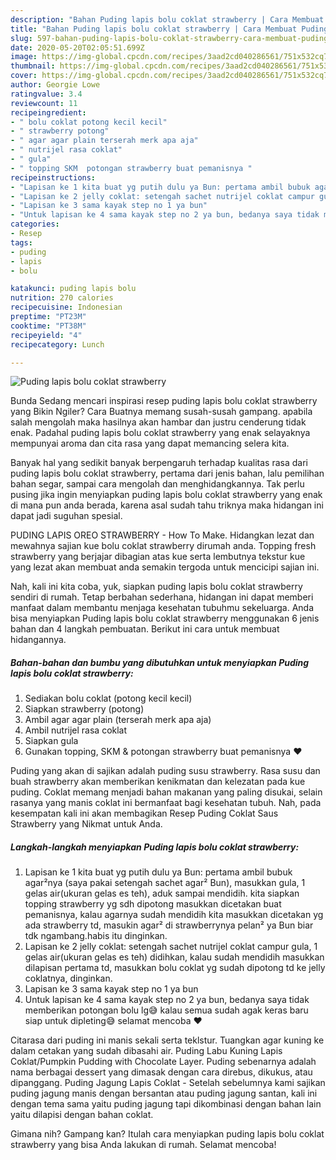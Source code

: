 ```yaml
---
description: "Bahan Puding lapis bolu coklat strawberry | Cara Membuat Puding lapis bolu coklat strawberry Yang Enak Banget"
title: "Bahan Puding lapis bolu coklat strawberry | Cara Membuat Puding lapis bolu coklat strawberry Yang Enak Banget"
slug: 597-bahan-puding-lapis-bolu-coklat-strawberry-cara-membuat-puding-lapis-bolu-coklat-strawberry-yang-enak-banget
date: 2020-05-20T02:05:51.699Z
image: https://img-global.cpcdn.com/recipes/3aad2cd040286561/751x532cq70/puding-lapis-bolu-coklat-strawberry-foto-resep-utama.jpg
thumbnail: https://img-global.cpcdn.com/recipes/3aad2cd040286561/751x532cq70/puding-lapis-bolu-coklat-strawberry-foto-resep-utama.jpg
cover: https://img-global.cpcdn.com/recipes/3aad2cd040286561/751x532cq70/puding-lapis-bolu-coklat-strawberry-foto-resep-utama.jpg
author: Georgie Lowe
ratingvalue: 3.4
reviewcount: 11
recipeingredient:
- " bolu coklat potong kecil kecil"
- " strawberry potong"
- " agar agar plain terserah merk apa aja"
- " nutrijel rasa coklat"
- " gula"
- " topping SKM  potongan strawberry buat pemanisnya "
recipeinstructions:
- "Lapisan ke 1 kita buat yg putih dulu ya Bun: pertama ambil bubuk agar²nya (saya pakai setengah sachet agar² Bun), masukkan gula, 1 gelas air(ukuran gelas es teh), aduk sampai mendidih. kita siapkan topping strawberry yg sdh dipotong masukkan dicetakan buat pemanisnya, kalau agarnya sudah mendidih kita masukkan dicetakan yg ada strawberry td, masukin agar² di strawberrynya pelan² ya Bun biar tdk ngambang.habis itu dinginkan."
- "Lapisan ke 2 jelly coklat: setengah sachet nutrijel coklat campur gula, 1 gelas air(ukuran gelas es teh) didihkan, kalau sudah mendidih masukkan dilapisan pertama td, masukkan bolu coklat yg sudah dipotong td ke jelly coklatnya, dinginkan."
- "Lapisan ke 3 sama kayak step no 1 ya bun"
- "Untuk lapisan ke 4 sama kayak step no 2 ya bun, bedanya saya tidak memberikan potongan bolu lg😅 kalau semua sudah agak keras baru siap untuk dipleting😅 selamat mencoba ❤️"
categories:
- Resep
tags:
- puding
- lapis
- bolu

katakunci: puding lapis bolu 
nutrition: 270 calories
recipecuisine: Indonesian
preptime: "PT23M"
cooktime: "PT38M"
recipeyield: "4"
recipecategory: Lunch

---
```



![Puding lapis bolu coklat strawberry](https://img-global.cpcdn.com/recipes/3aad2cd040286561/751x532cq70/puding-lapis-bolu-coklat-strawberry-foto-resep-utama.jpg)

Bunda Sedang mencari inspirasi resep puding lapis bolu coklat strawberry yang Bikin Ngiler? Cara Buatnya memang susah-susah gampang. apabila salah mengolah maka hasilnya akan hambar dan justru cenderung tidak enak. Padahal puding lapis bolu coklat strawberry yang enak selayaknya mempunyai aroma dan cita rasa yang dapat memancing selera kita.

Banyak hal yang sedikit banyak berpengaruh terhadap kualitas rasa dari puding lapis bolu coklat strawberry, pertama dari jenis bahan, lalu pemilihan bahan segar, sampai cara mengolah dan menghidangkannya. Tak perlu pusing jika ingin menyiapkan puding lapis bolu coklat strawberry yang enak di mana pun anda berada, karena asal sudah tahu triknya maka hidangan ini dapat jadi suguhan spesial.

PUDING LAPIS OREO STRAWBERRY - How To Make. Hidangkan lezat dan mewahnya sajian kue bolu coklat strawberry dirumah anda. Topping fresh strawberry yang berjajar dibagian atas kue serta lembutnya tekstur kue yang lezat akan membuat anda semakin tergoda untuk mencicipi sajian ini.


Nah, kali ini kita coba, yuk, siapkan puding lapis bolu coklat strawberry sendiri di rumah. Tetap berbahan sederhana, hidangan ini dapat memberi manfaat dalam membantu menjaga kesehatan tubuhmu sekeluarga. Anda bisa menyiapkan Puding lapis bolu coklat strawberry menggunakan 6 jenis bahan dan 4 langkah pembuatan. Berikut ini cara untuk membuat hidangannya.

<!--inarticleads1-->

##### Bahan-bahan dan bumbu yang dibutuhkan untuk menyiapkan Puding lapis bolu coklat strawberry:

1. Sediakan  bolu coklat (potong kecil kecil)
1. Siapkan  strawberry (potong)
1. Ambil  agar agar plain (terserah merk apa aja)
1. Ambil  nutrijel rasa coklat
1. Siapkan  gula
1. Gunakan  topping, SKM &amp; potongan strawberry buat pemanisnya ❤️


Puding yang akan di sajikan adalah puding susu strawberry. Rasa susu dan buah strawberry akan memberikan kenikmatan dan kelezatan pada kue puding. Coklat memang menjadi bahan makanan yang paling disukai, selain rasanya yang manis coklat ini bermanfaat bagi kesehatan tubuh. Nah, pada kesempatan kali ini akan membagikan Resep Puding Coklat Saus Strawberry yang Nikmat untuk Anda. 

<!--inarticleads2-->

##### Langkah-langkah menyiapkan Puding lapis bolu coklat strawberry:

1. Lapisan ke 1 kita buat yg putih dulu ya Bun: pertama ambil bubuk agar²nya (saya pakai setengah sachet agar² Bun), masukkan gula, 1 gelas air(ukuran gelas es teh), aduk sampai mendidih. kita siapkan topping strawberry yg sdh dipotong masukkan dicetakan buat pemanisnya, kalau agarnya sudah mendidih kita masukkan dicetakan yg ada strawberry td, masukin agar² di strawberrynya pelan² ya Bun biar tdk ngambang.habis itu dinginkan.
1. Lapisan ke 2 jelly coklat: setengah sachet nutrijel coklat campur gula, 1 gelas air(ukuran gelas es teh) didihkan, kalau sudah mendidih masukkan dilapisan pertama td, masukkan bolu coklat yg sudah dipotong td ke jelly coklatnya, dinginkan.
1. Lapisan ke 3 sama kayak step no 1 ya bun
1. Untuk lapisan ke 4 sama kayak step no 2 ya bun, bedanya saya tidak memberikan potongan bolu lg😅 kalau semua sudah agak keras baru siap untuk dipleting😅 selamat mencoba ❤️


Citarasa dari puding ini manis sekali serta teklstur. Tuangkan agar kuning ke dalam cetakan yang sudah dibasahi air. Puding Labu Kuning Lapis Coklat/Pumpkin Pudding with Chocolate Layer. Puding sebenarnya adalah nama berbagai dessert yang dimasak dengan cara direbus, dikukus, atau dipanggang. Puding Jagung Lapis Coklat - Setelah sebelumnya kami sajikan puding jagung manis dengan bersantan atau puding jagung santan, kali ini dengan tema sama yaitu puding jagung tapi dikombinasi dengan bahan lain yaitu dilapisi dengan bahan coklat. 

Gimana nih? Gampang kan? Itulah cara menyiapkan puding lapis bolu coklat strawberry yang bisa Anda lakukan di rumah. Selamat mencoba!
